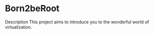# Born2beRoot
Description This project aims to introduce you to the wonderful world of virtualization.
